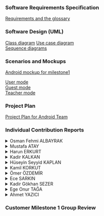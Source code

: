 ### Software Requirements Specification
[Requirements and the glossary](https://github.com/bounswe/bounswe2022group1/wiki/Requirements)
### Software Design (UML)
[Class diagram](https://github.com/bounswe/bounswe2022group1/wiki/Class-Diagram)
[Use case diagram](https://github.com/bounswe/bounswe2022group1/wiki/Use-Case-Diagram)   
[Sequence diagrams](https://github.com/bounswe/bounswe2022group1/wiki/Sequence-Diagrams)  
### Scenarios and Mockups
[Android mockup for milestone1](https://github.com/bounswe/bounswe2022group1/wiki/Android-mockup-page-for-milestone1)

[User mode](https://github.com/bounswe/bounswe2022group1/wiki/Student-User-Web-Scenario-and-Mockup)  
[Guest mode](https://github.com/bounswe/bounswe2022group1/wiki/Guest-Web-Scenario-and-Mockup)  
[Teacher mode](https://github.com/bounswe/bounswe2022group1/wiki/Teacher-User-Web-Scenario-and-Mockup)  
### Project Plan
[Project Plan for Android Team](https://github.com/bounswe/bounswe2022group1/wiki/Project-Plan-for-Android-Team)

### Individual Contribution Reports
<details>
<summary>Osman Fehmi ALBAYRAK</summary>

**Member:** Osman Fehmi Albayrak, Group 1, Online Learning Project (OLP), [Personal Page](https://github.com/bounswe/bounswe2022group1/wiki/Osman-Fehmi-Albayrak)

**Responsibilities:** I was responsible for reviewing and updating the Class Diagram of our application. Also, I am in the android sub-group, therefore, I was responsible for implementation of the android app with my team. Furthermore, I prepared a project plan for the android team, kept track of it and updated through the development process. Other than these, I was responsible for reviewing others issues and helping them.

**Main Contributions:** I have created a Kotlin Project and pushed to our android branch. We followed that structure and updated it as needed. I have implemented a swipe view for the team, so this component can be used in other pages. Also implemented a Landing Page which gives general idea about fundamental features of our app. I have reviewed and updated the UML Class Diagram of the app. Prepared a project plan for android team.

#### a. Code Related Significant Issues:
* Implementing an initial Landing Page: [Issue #339](https://github.com/bounswe/bounswe2022group1/issues/339)
* Implementing a swipe view for Landing Page and others: [Issue #391](https://github.com/bounswe/bounswe2022group1/issues/391)
* Integrating the swipe view into the Landing Page: [Issue #393](https://github.com/bounswe/bounswe2022group1/issues/393)

#### a. Management Related Significant Issues: 
* Reviewing the Class Diagram: [Issue #290](https://github.com/bounswe/bounswe2022group1/issues/290)
* Initializing and Structuring Project File: [Issue #341](https://github.com/bounswe/bounswe2022group1/issues/341)
* Preparing the Project Plan for the Android Team: [Issue #441](https://github.com/bounswe/bounswe2022group1/issues/441)
* Deliverable folder created and merged to the Master: [Issue #448](https://github.com/bounswe/bounswe2022group1/issues/448)
* Updating Scenario & Mockups for Android: [Issue #443](https://github.com/bounswe/bounswe2022group1/issues/443)

**Pull Requests:** 
* Prepared deliverables file: [PR #447](https://github.com/bounswe/bounswe2022group1/pull/447)
* Initial setup and the Landing Page: [PR #337](https://github.com/bounswe/bounswe2022group1/pull/337)
* Helped initial design of sign in and sign up pages: [PR #353](https://github.com/bounswe/bounswe2022group1/pull/353)

**Additional Information:** We had meetings constantly with the android team and helped each other a lot during the development.
</details>
<details>
<summary>Mustafa ATAY</summary>
</details>
<details>

<summary>Harun ERKURT</summary>

**Member:** Harun ERKURT, Group1, Online Learning Project (OLP), [Personal Page](https://github.com/bounswe/bounswe2022group1/wiki/Harun-Erkurt)

**Responsibilities:** I Defined sdk version, android studio version and creating the first project from template. I defined new branches name and creating new branches to speed up the development process and develop more stable codes. I created 3 new branches for this: android_main, android_test, and android_dev. I have dealt with Scenario & Mockups creating the Scenario and Mockup slides with my teammate Ömer Özdemir, Ahmet Yazıcı. I have also designed the sign-in page of the app, I have designed the login page, By assigning the token I received from the backend to a global value, I ensured that the user was logged in or not. I also took part in the reviewing process for some of my teammates’ pull requests and issues. I introduced retrofit library for our use from now on for api requests with Ömer Özdemir. I participated in writing the android mockup scenario for milestone 1.

**Main Contributions:** Determining which tools to use while doing the project. I have implemented the xml and activity file of sign-in page, found example png files on google and put on drawables. I enabled the user to login by sending a request to the back-end. I have reviewed and merged several files, made several pull requests for my own changes. I also bugfixed my friends code, solved the errors. I defined new branches name and creating new branches to speed up the development process and develop more stable codes. 

#### a. Code Related Significant Issues:

* [Collaborative Work on Android Studio](https://github.com/bounswe/bounswe2022group1/issues/406)
* [Creating the Project](https://github.com/bounswe/bounswe2022group1/issues/335)
* [Creating Sign-in Page](https://github.com/bounswe/bounswe2022group1/issues/439)
* [Backend Connection and New Design for Signin Page](https://github.com/bounswe/bounswe2022group1/issues/442)

#### b. Management Related Significant Issues:

* [Learning Android Studio and Kotlin](https://github.com/bounswe/bounswe2022group1/issues/409)
* [Defining and Creating New Branches](https://github.com/bounswe/bounswe2022group1/issues/334)
* [Meeting with the Android team for milestone1](https://github.com/bounswe/bounswe2022group1/issues/440)
* [Group meeting with the Android Team](https://github.com/bounswe/bounswe2022group1/issues/445)
* [Preparation of milestone 1](https://github.com/bounswe/bounswe2022group1/issues/446)

**Pull Requests:** 

* [Testing merge conflicts for file system](https://github.com/bounswe/bounswe2022group1/pull/420)
* [Migration to new branch system](https://github.com/bounswe/bounswe2022group1/pull/427)
* [Pulling codes to master](https://github.com/bounswe/bounswe2022group1/pull/436)

**Additional Information:**
I have assumed several roles on top of my own to implement and bugfix several pages of my friends. I helped to improve the designs, and codes. Checked other developer teams apps to get ideas and use on our project. I gave ideas to the backend team for endpoints. I did research on the use of git and github in project development and determined the code development process of the whole group on github.

</details>

<details>
<summary>Kadir KALKAN</summary>
</details>
<details>
<summary>Hüseyin Seyyid KAPLAN</summary>
</details>
<details>
<summary>Kamil KORKUT</summary>
</details>
<details>
<summary>Ömer ÖZDEMİR</summary>

**Member:** Ömer Özdemir, Group 1, Online Learning Project (OLP), [Personal Page](https://github.com/bounswe/bounswe2022group1/wiki/%C3%96mer-%C3%96zdemir)

**Responsibilities:** 
* I was responsible for designing sign-up page. 
* I was responsible for setting up group meetings with Android team members.
* I was responsible for reviewing my team member's work.
* I was responsible for distribution of the work to be done each member. (sign-up,login,landing page,home page etc.)



**Main Contributions:** 
* I have implemented sign-up page for Android.
* I introduced retrofit library for our use from now on for api requests. 
* I introduced nice front-end designs to the team for our own use from now on.
* I introduced model-service-view pattern into our android repository.
* I participated in writing the android mockup scenario for milestone 1.
* I participated into the all group meetings both Android and overall team.
* I reviewed my team member's work.
* I solved my team member's problems that they encounter in Android Studio.
* I introduced Android label to our repository.


#### a. Code Related Significant Issues:
* Final design of sign-up page: https://github.com/bounswe/bounswe2022group1/issues/360
* Android Sign-up page - Message disappears after 2000ms: https://github.com/bounswe/bounswe2022group1/issues/388
* Android Sign-up page back-end connection: https://github.com/bounswe/bounswe2022group1/issues/384
* Sign-in and Sign-up pages for Android Application: https://github.com/bounswe/bounswe2022group1/issues/333

#### a. Management Related Significant Issues: 
* Review of requirements: https://github.com/bounswe/bounswe2022group1/issues/278
* User requirements is reviewed. : https://github.com/bounswe/bounswe2022group1/issues/279
* Glossary and Requirements for Practice.app is reviewed.: https://github.com/bounswe/bounswe2022group1/issues/280
* Review of Semantic Search, Fundamental Features of the Project and Project Libre File: https://github.com/bounswe/bounswe2022group1/issues/285
* Meeting with the Android team: https://github.com/bounswe/bounswe2022group1/issues/311
* Initialization of Android Studio: https://github.com/bounswe/bounswe2022group1/issues/316
* Android label: https://github.com/bounswe/bounswe2022group1/issues/332
* Meeting with the Android team for milestone1: https://github.com/bounswe/bounswe2022group1/issues/356
* Android group meeting: https://github.com/bounswe/bounswe2022group1/issues/385


**Pull Requests:** 
* Budemi android main: https://github.com/bounswe/bounswe2022group1/pull/397
* Bug fix for user logout (user_token is set to "") : https://github.com/bounswe/bounswe2022group1/pull/452
* Milestone1 individual .md files are added : https://github.com/bounswe/bounswe2022group1/pull/451

</details>
<details>
<summary>Ece SARKIN</summary>
</details>
<details>
<summary>Kadir Gökhan SEZER</summary>
</details>
<details>
<summary>Ege Onur TAĞA</summary>

**Member:** Ege Onur Tağa, Group 1, Online Learning Project (OLP), [Personal Page](https://github.com/bounswe/bounswe2022group1/wiki/Ege-Onur-Taga)

**Responsibilities:** I was responsible for the dockerization and deployment for the OLP. Moreover, I have implemented login, logout, change-password functionalities, together with writing test cases for register, login and logout. Also, I was responsible for editing glossary and requirement pages. Additonally, I was responsible for  presentation slides and also preparing the scenarios for the customer meeting. 

**Main Contributions:** I have implemented login, logout and change password functionalities. Moreover, I dockerized the backend project and deployed into AWS EC2 instance. Additionally I prepared a presentation and a scenario for the customer meeting. Another important thing I did is to edit the glossary and requirements for the project. Moreover, I reviewed and edited the semantic searching page. 

#### a. Code Related Significant Issues:
* Dockerization and Deployment into AWS EC2: https://github.com/bounswe/bounswe2022group1/issues/342
* Implementing login, logout and change-password functionalities: https://github.com/bounswe/bounswe2022group1/issues/368
* Implementing unit tests for register, login and logout: https://github.com/bounswe/bounswe2022group1/issues/369
* Learning Django: https://github.com/bounswe/bounswe2022group1/issues/320

#### a. Management Related Significant Issues: 
* Checking and updating Glossary and Requirements: https://github.com/bounswe/bounswe2022group1/issues/297
* Reviewing Semantic Search Page: https://github.com/bounswe/bounswe2022group1/issues/298
* Preparing a presentation and scenarios for Milestone 1 Customer Meeting: https://github.com/bounswe/bounswe2022group1/issues/405
* Editing authentication related requirements slightly: https://github.com/bounswe/bounswe2022group1/issues/437

**Pull Requests:** 
* Backend-dev Login, logout and change password functionalities: https://github.com/bounswe/bounswe2022group1/pull/364
* Added test cases for login, logout and register: https://github.com/bounswe/bounswe2022group1/pull/367
* Adding the latest Docker files for AWS EC2 deployment: https://github.com/bounswe/bounswe2022group1/pull/426
* Merging Backend-Development into master https://github.com/bounswe/bounswe2022group1/pull/431
* Adding communicator in parentheses next to me: https://github.com/bounswe/bounswe2022group1/pull/300


**Additional Information:**
Although initially not my responsibility, I had taken more roles than assumed in the implementation and in the deployment parts. I should have been responsible for deployment and a one back-end functionality only. Yet, since one of our friends in the backend team had a family related urgency, I had assumed most of the implementation parts. Moreover, we couldn't implement the e-mail authentication part of the backend, because we had shortage of people. We will be implementing it from now on. 


</details>

<details>

<summary>Ahmet YAZICI</summary>

**Member:** Ahmet Cemil YAZICI, Group1, Online Learning Project (OLP), [Personal Page](https://github.com/bounswe/bounswe2022group1/wiki/Ahmet-Yazici)

**Responsibilities:** I have dealt with Scenario & Mockups creating the Scenario and Mockup slides with my teammate Ömer Özdemir, Harun Erkurt. I have also designed the homepage of the app, I have designed the main page, changed the visibility of the buttons according to user token which is responsible for checking if the user is logged or guest. I also took part in the reviewing process for some of my teammates’ pull requests and issues.

**Main Contributions:** I have implemented the xml and activity file of main page, found example png files on google and put on drawables. Used images for example main page and image buttons. I have also checked if user is logged or not and set visibility accordingly. I have reviewed and merged several files, made several pull requests for my own changes. I also bugfixed my friends code, solved the unexpected errors.

#### a. Code Related Significant Issues:

* [Collaborative Work on Android Studio](https://github.com/bounswe/bounswe2022group1/issues/346)
* [Initial Homepage Commits](https://github.com/bounswe/bounswe2022group1/issues/349)
* [View Binding Decision](https://github.com/bounswe/bounswe2022group1/issues/358)
* [Buttons for Homepage](https://github.com/bounswe/bounswe2022group1/issues/366)
* [Visibility Change on Guest](https://github.com/bounswe/bounswe2022group1/issues/417)

#### b. Management Related Significant Issues:

* [Sequence Diagram Revisions](https://github.com/bounswe/bounswe2022group1/issues/309)
* [Android Team Meeting](https://github.com/bounswe/bounswe2022group1/issues/357)
* [Modifying Requirements](https://github.com/bounswe/bounswe2022group1/issues/421)
* [Creating Individual Report Template for Milestone 1](https://github.com/bounswe/bounswe2022group1/issues/421)
* [Scenario & Mockups](https://github.com/bounswe/bounswe2022group1/issues/421)

**Pull Requests:** 

* [First Pull for Homepage](https://github.com/bounswe/bounswe2022group1/pull/348)
* [Buttons added on Homepage](https://github.com/bounswe/bounswe2022group1/pull/365)
* [Finalized Budemi Android Team](https://github.com/bounswe/bounswe2022group1/pull/418)
* [Creating a Fresh Branch for Working Code](https://github.com/bounswe/bounswe2022group1/pull/429)
* [Deleting Android from Master Because of an Error](https://github.com/bounswe/bounswe2022group1/pull/432)

**Additional Information:**
I have assumed several roles on top of my own to implement and bugfix several pages of my friends. Also helped to improve the designs, and codes. Checked other developer teams apps to get ideas and use on our project.

</details>

### Customer Milestone 1 Group Review
